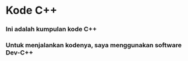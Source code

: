 # Kode C++
### Ini adalah kumpulan kode C++
### Untuk menjalankan kodenya, saya menggunakan software Dev-C++
